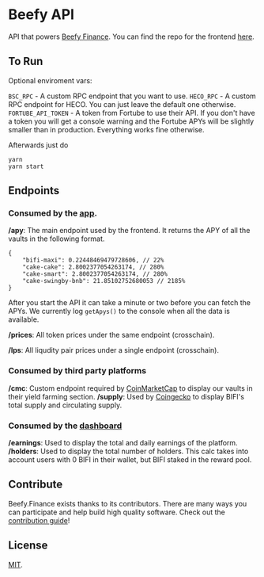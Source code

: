 #  Beefy API

API that powers [Beefy Finance](https://app.beefy.finance). You can find the repo for the frontend [here](https://github.com/beefyfinance/beefy-app).

## To Run

Optional enviroment vars:

`BSC_RPC` - A custom RPC endpoint that you want to use.
`HECO_RPC` - A custom RPC endpoint for HECO. You can just leave the default one otherwise.
`FORTUBE_API_TOKEN` - A token from Fortube to use their API. If you don't have a token you will get a console warning and the Fortube APYs will be slightly smaller than in production. Everything works fine otherwise.

Afterwards just do

```
yarn
yarn start
```

## Endpoints

### Consumed by the [app](https://app.beefy.finance).

**/apy**: The main endpoint used by the frontend. It returns the APY of all the vaults in the following format.

```
{
	"bifi-maxi": 0.22448469479728606, // 22%
	"cake-cake": 2.8002377054263174, // 280%
	"cake-smart": 2.8002377054263174, // 280%
	"cake-swingby-bnb": 21.85102752680053 // 2185%
}
```

After you start the API it can take a minute or two before you can fetch the APYs. We currently log `getApys()` to the console when all the data is available.

**/prices**: All token prices under the same endpoint (crosschain).

**/lps**: All liqudity pair prices under a single endpoint (crosschain).

### Consumed by third party platforms

**/cmc**: Custom endpoint required by [CoinMarketCap](https://coinmarketcap.com/) to display our vaults in their yield farming section.
**/supply**: Used by [Coingecko](https://coingecko.com) to display BIFI's total supply and circulating supply.

### Consumed by the [dashboard](https://dashboard.beefy.finance)

**/earnings**: Used to display the total and daily earnings of the platform.
**/holders**: Used to display the total number of holders. This calc takes into account users with 0 BIFI in their wallet, but BIFI staked in the reward pool.

## Contribute

Beefy.Finance exists thanks to its contributors. There are many ways you can participate and help build high quality software. Check out the [contribution guide](CONTRIBUTING.md)!

## License

[MIT](LICENSE).
